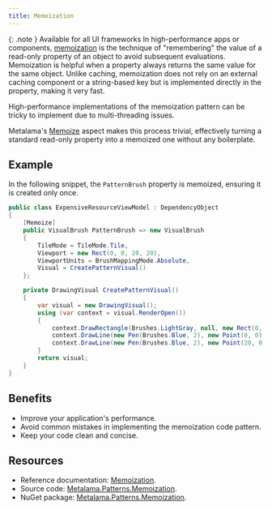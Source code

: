 ```yaml
---
title: Memoization
---
```


{: .note }
Available for all UI frameworks
In high-performance apps or components, [memoization](https://doc.postsharp.net/metalama/patterns/memoization) is the
technique of "remembering" the value of a read-only property of an object to avoid subsequent evaluations. Memoization
is helpful when a property always returns the same value for the same object. Unlike caching, memoization does not rely
on an external caching component or a string-based key but is implemented directly in the property, making it very fast.

High-performance implementations of the memoization pattern can be tricky to implement due to multi-threading issues.

Metalama's [Memoize](https://doc.postsharp.net/metalama/patterns/memoization) aspect makes this process trivial,
effectively turning a standard read-only property into a memoized one without any boilerplate.

## Example

In the following snippet, the `PatternBrush` property is memoized, ensuring it is created only once.

```csharp
public class ExpensiveResourceViewModel : DependencyObject
{
    [Memoize]
    public VisualBrush PatternBrush => new VisualBrush
    {
        TileMode = TileMode.Tile,
        Viewport = new Rect(0, 0, 20, 20),
        ViewportUnits = BrushMappingMode.Absolute,
        Visual = CreatePatternVisual()
    };

    private DrawingVisual CreatePatternVisual()
    {
        var visual = new DrawingVisual();
        using (var context = visual.RenderOpen())
        {
            context.DrawRectangle(Brushes.LightGray, null, new Rect(0, 0, 20, 20));
            context.DrawLine(new Pen(Brushes.Blue, 2), new Point(0, 0), new Point(20, 20));
            context.DrawLine(new Pen(Brushes.Blue, 2), new Point(20, 0), new Point(0, 20));
        }
        return visual;
    }
}
```

## Benefits

* Improve your application's performance.
* Avoid common mistakes in implementing the memoization code pattern.
* Keep your code clean and concise.

## Resources

* Reference documentation: [Memoization](https://doc.postsharp.net/metalama/patterns/memoization).
* Source
  code: [Metalama.Patterns.Memoization](https://github.com/postsharp/Metalama.Patterns/tree/HEAD/src/Metalama.Patterns.Memoization).
* NuGet package: [Metalama.Patterns.Memoization](https://www.nuget.org/packages/Metalama.Patterns.Memoization).